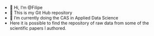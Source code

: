 - 👋 Hi, I’m @Filipe
- 👀 This is my Git Hub repository
- 🌱 I’m currently doing the CAS in Applied Data Science
- Here it is possible to find the repository of raw data from some of the scientific papers I authored. 


<!---
Filipe-Miguel/Filipe-Miguel is a ✨ special ✨ repository because its `README.md` (this file) appears on your GitHub profile.
You can click the Preview link to take a look at your changes.
--->
